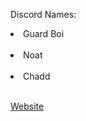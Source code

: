 <p>Discord Names:</p>
<li>Guard Boi</li> ⠀
<li>Noat</li>⠀
<li>Chadd</li>⠀

<a href="https://cow.futbol">Website</a>
